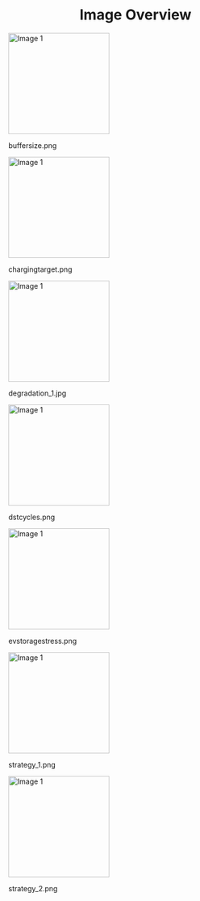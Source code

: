 <h1 style ="text-align: center;"> Image Overview </h1>
<div>
<div>
<img src="https://media.evkx.net/multimedia/guides/protectingbattery/buffersize_xst.png" alt="Image 1" style="width: 200px;">
<p>buffersize.png</p>
</div>
<div>
<img src="https://media.evkx.net/multimedia/guides/protectingbattery/chargingtarget_xst.png" alt="Image 1" style="width: 200px;">
<p>chargingtarget.png</p>
</div>
<div>
<img src="https://media.evkx.net/multimedia/guides/protectingbattery/degradation_1_xst.jpg" alt="Image 1" style="width: 200px;">
<p>degradation_1.jpg</p>
</div>
<div>
<img src="https://media.evkx.net/multimedia/guides/protectingbattery/dstcycles_xst.png" alt="Image 1" style="width: 200px;">
<p>dstcycles.png</p>
</div>
<div>
<img src="https://media.evkx.net/multimedia/guides/protectingbattery/evstoragestress_xst.png" alt="Image 1" style="width: 200px;">
<p>evstoragestress.png</p>
</div>
<div>
<img src="https://media.evkx.net/multimedia/guides/protectingbattery/strategy_1_xst.png" alt="Image 1" style="width: 200px;">
<p>strategy_1.png</p>
</div>
<div>
<img src="https://media.evkx.net/multimedia/guides/protectingbattery/strategy_2_xst.png" alt="Image 1" style="width: 200px;">
<p>strategy_2.png</p>
</div>
</div>
